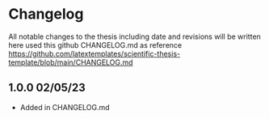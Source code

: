 # Changelog
All notable changes to the thesis including date and revisions will be written here used this github CHANGELOG.md as reference
https://github.com/latextemplates/scientific-thesis-template/blob/main/CHANGELOG.md


## 1.0.0 02/05/23
- Added in CHANGELOG.md



